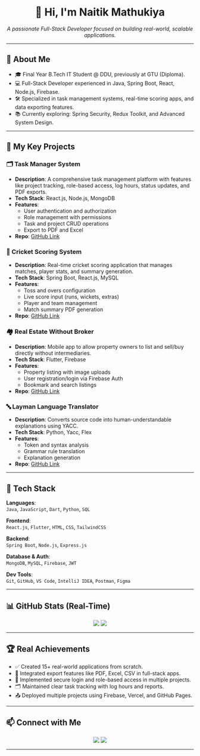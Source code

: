 
<h1 align="center">👋 Hi, I'm Naitik Mathukiya</h1>
<p align="center"><i>A passionate Full-Stack Developer focused on building real-world, scalable applications.</i></p>

---

## 🚀 About Me

- 🎓 Final Year B.Tech IT Student @ DDU, previously at GTU (Diploma).
- 💻 Full-Stack Developer experienced in Java, Spring Boot, React, Node.js, Firebase.
- 🛠️ Specialized in task management systems, real-time scoring apps, and data exporting features.
- 📚 Currently exploring: Spring Security, Redux Toolkit, and Advanced System Design.

---

## 💼 My Key Projects

### 🗂️ Task Manager System
- **Description**: A comprehensive task management platform with features like project tracking, role-based access, log hours, status updates, and PDF exports.
- **Tech Stack**: React.js, Node.js, MongoDB
- **Features**:
  - User authentication and authorization
  - Role management with permissions
  - Task and project CRUD operations
  - Export to PDF and Excel
- **Repo**: [GitHub Link](#)

### 🏏 Cricket Scoring System
- **Description**: Real-time cricket scoring application that manages matches, player stats, and summary generation.
- **Tech Stack**: Spring Boot, React.js, MySQL
- **Features**:
  - Toss and overs configuration
  - Live score input (runs, wickets, extras)
  - Player and team management
  - Match summary PDF generation
- **Repo**: [GitHub Link](#)

### 🏘️ Real Estate Without Broker
- **Description**: Mobile app to allow property owners to list and sell/buy directly without intermediaries.
- **Tech Stack**: Flutter, Firebase
- **Features**:
  - Property listing with image uploads
  - User registration/login via Firebase Auth
  - Bookmark and search listings
- **Repo**: [GitHub Link](#)

### 🔤 Layman Language Translator
- **Description**: Converts source code into human-understandable explanations using YACC.
- **Tech Stack**: Python, Yacc, Flex
- **Features**:
  - Token and syntax analysis
  - Grammar rule translation
  - Explanation generation
- **Repo**: [GitHub Link](#)

---

## 🧰 Tech Stack

**Languages**:  
`Java`, `JavaScript`, `Dart`, `Python`, `SQL`

**Frontend**:  
`React.js`, `Flutter`, `HTML`, `CSS`, `TailwindCSS`

**Backend**:  
`Spring Boot`, `Node.js`, `Express.js`

**Database & Auth**:  
`MongoDB`, `MySQL`, `Firebase`, `JWT`

**Dev Tools**:  
`Git`, `GitHub`, `VS Code`, `IntelliJ IDEA`, `Postman`, `Figma`

---

## 📊 GitHub Stats (Real-Time)

<p align="center">
  <img src="https://github-readme-stats.vercel.app/api?username=naittik25&show_icons=true&theme=default" />
  <img src="https://github-readme-stats.vercel.app/api/top-langs/?username=naittik25&layout=compact&theme=default" />
</p>

---

## 🏆 Real Achievements

- ✅ Created 15+ real-world applications from scratch.
- 🧾 Integrated export features like PDF, Excel, CSV in full-stack apps.
- 🔐 Implemented secure login and role-based access in multiple projects.
- 🗂️ Maintained clear task tracking with log hours and reports.
- 📤 Deployed multiple projects using Firebase, Vercel, and GitHub Pages.

---

## 📫 Connect with Me

<p align="center">
  <a href="mailto:naitik.mathukiya@gmail.com"><img src="https://img.shields.io/badge/Gmail-D14836?style=flat&logo=gmail&logoColor=white"/></a>
  <a href="https://linkedin.com/in/naitik-mathukiya"><img src="https://img.shields.io/badge/LinkedIn-0077B5?style=flat&logo=linkedin&logoColor=white"/></a>
</p>

---
